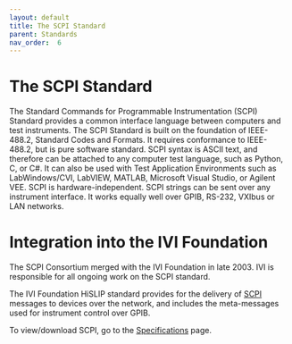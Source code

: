 ```yaml
---
layout: default
title: The SCPI Standard
parent: Standards
nav_order:  6
---
```


# The SCPI Standard

The Standard Commands for Programmable Instrumentation (SCPI) Standard
provides
a common interface language between computers and test instruments. The
SCPI Standard is built on the foundation of IEEE-488.2, Standard Codes
and Formats. It requires conformance to IEEE-488.2, but is pure software
standard. SCPI syntax is ASCII text, and therefore can be attached to
any computer test language, such as Python, C, or C#. It can also be
used with Test Application Environments such as LabWindows/CVI, LabVIEW,
MATLAB, Microsoft Visual Studio, or Agilent VEE. SCPI is
hardware-independent. SCPI strings can be sent over any instrument
interface. It works equally well over GPIB, RS-232, VXIbus or LAN
networks.

# Integration into the IVI Foundation
 
The SCPI Consortium merged with the IVI Foundation in late 2003. 
IVI is responsible for all ongoing work on the SCPI
standard.  

The IVI Foundation HiSLIP standard provides for
the delivery of 
[SCPI](../downloads/Protocol%20Specifications/IVI-6.1_HiSLIP-2.0-2020-04-23.pdf) 
messages to devices over the network, and
includes the meta-messages used for instrument control over GPIB.

To view/download SCPI, go to the
[Specifications](../specifications/default.html)
page.

